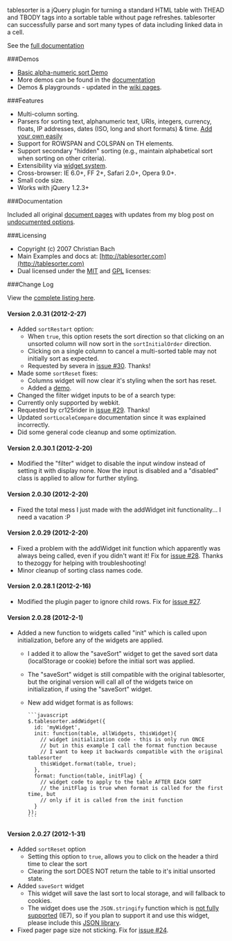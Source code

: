 tablesorter is a jQuery plugin for turning a standard HTML table with THEAD and TBODY tags into a sortable table without page refreshes.
tablesorter can successfully parse and sort many types of data including linked data in a cell.

See the [full documentation](http://mottie.github.com/tablesorter/docs/)

###Demos

* [Basic alpha-numeric sort Demo](http://mottie.github.com/tablesorter/)
* More demos can be found in the [documentation](http://mottie.github.com/tablesorter/docs/)
* Demos & playgrounds - updated in the [wiki pages](https://github.com/Mottie/tablesorter/wiki).

###Features

* Multi-column sorting.
* Parsers for sorting text, alphanumeric text, URIs, integers, currency, floats, IP addresses, dates (ISO, long and short formats) &amp; time. [Add your own easily](http://mottie.github.com/tablesorter/docs/example-parsers.html)
* Support for ROWSPAN and COLSPAN on TH elements.
* Support secondary "hidden" sorting (e.g., maintain alphabetical sort when sorting on other criteria).
* Extensibility via [widget system](http://mottie.github.com/tablesorter/docs/example-widgets.html).
* Cross-browser: IE 6.0+, FF 2+, Safari 2.0+, Opera 9.0+.
* Small code size.
* Works with jQuery 1.2.3+

###Documentation

Included all original [document pages](http://mottie.github.com/tablesorter/docs/index.html) with updates from my blog post on [undocumented options](http://wowmotty.blogspot.com/2011/06/jquery-tablesorter-missing-docs.html).

###Licensing

* Copyright (c) 2007 Christian Bach
* Main Examples and docs at: [http://tablesorter.com](http://tablesorter.com)
* Dual licensed under the [MIT](http://www.opensource.org/licenses/mit-license.php) and [GPL](http://www.gnu.org/licenses/gpl.html) licenses:

###Change Log

View the [complete listing here](http://mottie.github.com/tablesorter/changelog.txt).

#### Version 2.0.31 (2012-2-27)

* Added `sortRestart` option:
  * When `true`, this option resets the sort direction so that clicking on an unsorted column will now sort in the `sortInitialOrder` direction.
  * Clicking on a single column to cancel a multi-sorted table may not initially sort as expected.
  * Requested by severa in [issue #30](https://github.com/Mottie/tablesorter/issues/29). Thanks!
* Made some `sortReset` fixes:
  * Columns widget will now clear it's styling when the sort has reset.
  * Added a [demo](http://mottie.github.com/tablesorter/).
* Changed the filter widget inputs to be of a search type:
 * Currently only supported by webkit.
 * Requested by cr125rider in [issue #29](https://github.com/Mottie/tablesorter/issues/29). Thanks!
* Updated `sortLocaleCompare` documentation since it was explained incorrectly.
* Did some general code cleanup and some optimization.

#### Version 2.0.30.1 (2012-2-20)

* Modified the "filter" widget to disable the input window instead of setting it with display none. Now the input is disabled and a "disabled" class is applied to allow for further styling.

#### Version 2.0.30 (2012-2-20)

* Fixed the total mess I just made with the addWidget init functionality... I need a vacation :P

#### Version 2.0.29 (2012-2-20)

* Fixed a problem with the addWidget init function which apparently was always being called, even if you didn't want it! Fix for [issue #28](https://github.com/Mottie/tablesorter/issues/28). Thanks to thezoggy for helping with troubleshooting!
* Minor cleanup of sorting class names code.

#### Version 2.0.28.1 (2012-2-16)

* Modified the plugin pager to ignore child rows. Fix for [issue #27](https://github.com/Mottie/tablesorter/issues/27).

#### Version 2.0.28 (2012-2-1)

* Added a new function to widgets called "init" which is called upon initialization, before any of the widgets are applied.
  * I added it to allow the "saveSort" widget to get the saved sort data (localStorage or cookie) before the initial sort was applied.
  * The "saveSort" widget is still compatible with the original tablesorter, but the original version will call all of the widgets twice on initialization, if using the "saveSort" widget.
  * New add widget format is as follows:

        ```javascript
        $.tablesorter.addWidget({
          id: 'myWidget',
          init: function(table, allWidgets, thisWidget){
            // widget initialization code - this is only run ONCE
            // but in this example I call the format function because
            // I want to keep it backwards compatible with the original tablesorter
            thisWidget.format(table, true);
          },
          format: function(table, initFlag) {
            // widget code to apply to the table AFTER EACH SORT
            // the initFlag is true when format is called for the first time, but
            // only if it is called from the init function
          }
        });
        ```

#### Version 2.0.27 (2012-1-31)

* Added `sortReset` option
  * Setting this option to `true`, allows you to click on the header a third time to clear the sort
  * Clearing the sort DOES NOT return the table to it's initial unsorted state.
* Added `saveSort` widget
  * This widget will save the last sort to local storage, and will fallback to cookies.
  * The widget does use the `JSON.stringify` function which is [not fully supported](http://caniuse.com/#search=json) (IE7), so if you plan to support it and use this widget, please include this [JSON library](https://github.com/douglascrockford/JSON-js).
* Fixed pager page size not sticking. Fix for [issue #24](https://github.com/Mottie/tablesorter/issues/24).
